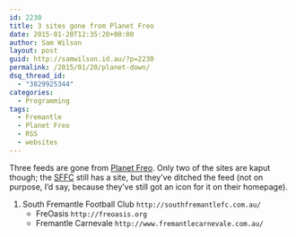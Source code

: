 ```yaml
---
id: 2230
title: 3 sites gone from Planet Freo
date: 2015-01-20T12:35:20+00:00
author: Sam Wilson
layout: post
guid: http://samwilson.id.au/?p=2230
permalink: /2015/01/20/planet-down/
dsq_thread_id:
  - "3829925344"
categories:
  - Programming
tags:
  - Fremantle
  - Planet Freo
  - RSS
  - websites
---
```

Three feeds are gone from [Planet Freo](http://freo.org.au/planet/). Only two of the sites are kaput though; the [SFFC](http://southfremantlefc.com.au) still has a site, but they&#8217;ve ditched the feed (not on purpose, I&#8217;d say, because they&#8217;ve still got an icon for it on their homepage).

  1. South Fremantle Football Club `http://southfremantlefc.com.au/` 
      * FreOasis `http://freoasis.org`
      * Fremantle Carnevale `http://www.fremantlecarnevale.com.au/`</ol>